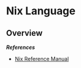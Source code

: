 # Nix Language

## Overview
***References***
* [Nix Reference Manual](https://nixos.org/manual/nix/stable/language/)

<!-- 
vim: ts=2:sw=2:sts=2
-->
